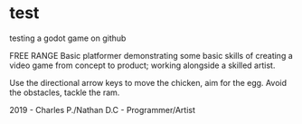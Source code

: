 # test

testing a godot game on github

FREE RANGE
Basic platformer demonstrating some basic skills of creating a video game from concept to product;
working alongside a skilled artist.

Use the directional arrow keys to move the chicken, aim for the egg. Avoid the obstacles, tackle the ram.

2019 - Charles P./Nathan D.C - Programmer/Artist
